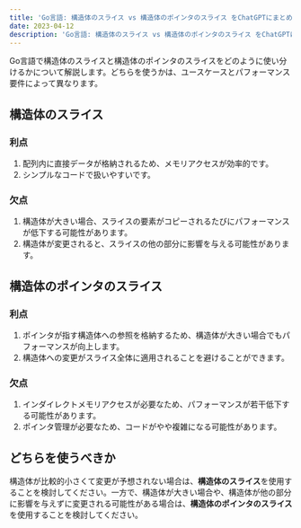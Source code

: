 ```yaml
---
title: 'Go言語: 構造体のスライス vs 構造体のポインタのスライス をChatGPTにまとめてもらったもの'
date: 2023-04-12
description: 'Go言語: 構造体のスライス vs 構造体のポインタのスライス をChatGPTにまとめてもらったもの'
---
```


Go言語で構造体のスライスと構造体のポインタのスライスをどのように使い分けるかについて解説します。どちらを使うかは、ユースケースとパフォーマンス要件によって異なります。

## 構造体のスライス

### 利点

1. 配列内に直接データが格納されるため、メモリアクセスが効率的です。
2. シンプルなコードで扱いやすいです。

### 欠点

1. 構造体が大きい場合、スライスの要素がコピーされるたびにパフォーマンスが低下する可能性があります。
2. 構造体が変更されると、スライスの他の部分に影響を与える可能性があります。

## 構造体のポインタのスライス

### 利点

1. ポインタが指す構造体への参照を格納するため、構造体が大きい場合でもパフォーマンスが向上します。
2. 構造体への変更がスライス全体に適用されることを避けることができます。

### 欠点

1. インダイレクトメモリアクセスが必要なため、パフォーマンスが若干低下する可能性があります。
2. ポインタ管理が必要なため、コードがやや複雑になる可能性があります。

## どちらを使うべきか

構造体が比較的小さくて変更が予想されない場合は、**構造体のスライス**を使用することを検討してください。一方で、構造体が大きい場合や、構造体が他の部分に影響を与えずに変更される可能性がある場合は、**構造体のポインタのスライス**を使用することを検討してください。

